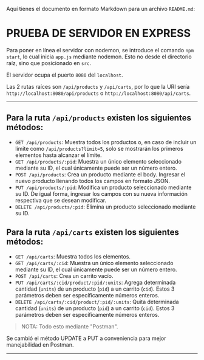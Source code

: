 Aquí tienes el documento en formato Markdown para un archivo `README.md`:

# PRUEBA DE SERVIDOR EN EXPRESS

Para poner en línea el servidor con nodemon, se introduce el comando `npm start`, lo cual inicia `app.js` mediante nodemon. Esto no desde el directorio raíz, sino que posicionado en `src`.

El servidor ocupa el puerto `8080` del `localhost`.

Las 2 rutas raíces son `/api/products` y `/api/carts`, por lo que la URI sería `http://localhost:8080/api/products` o `http://localhost:8080/api/carts`.

---

## Para la ruta `/api/products` existen los siguientes métodos:

- `GET /api/products`: Muestra todos los productos o, en caso de incluir un límite como `/api/products?limit=5`, solo se mostrarán los primeros elementos hasta alcanzar el límite.
- `GET /api/products/:pid`: Muestra un único elemento seleccionado mediante su ID, el cual únicamente puede ser un número entero.
- `POST /api/products`: Crea un producto mediante el body. Ingresar el nuevo producto llenando todos los campos en formato JSON.
- `PUT /api/products/:pid`: Modifica un producto seleccionado mediante su ID. De igual forma, ingresar los campos con su nueva información respectiva que se desean modificar.
- `DELETE /api/products/:pid`: Elimina un producto seleccionado mediante su ID.

## Para la ruta `/api/carts` existen los siguientes métodos:

- `GET /api/carts`: Muestra todos los elementos.
- `GET /api/carts/:cid`: Muestra un único elemento seleccionado mediante su ID, el cual únicamente puede ser un número entero.
- `POST /api/carts`: Crea un carrito vacío.
- `PUT /api/carts/:cid/product/:pid/:units`: Agrega determinada cantidad (`units`) de un producto (`pid`) a un carrito (`cid`). Estos 3 parámetros deben ser específicamente números enteros.
- `DELETE /api/carts/:cid/product/:pid/:units`: Quita determinada cantidad (`units`) de un producto (`pid`) a un carrito (`cid`). Estos 3 parámetros deben ser específicamente números enteros.

> NOTA: Todo esto mediante "Postman".

Se cambió el método UPDATE a PUT a conveniencia para mejor manejabilidad en Postman.

---

